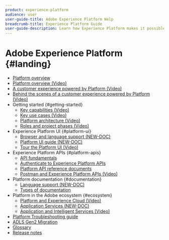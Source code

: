 ```yaml
---
product: experience-platform
audience: user
user-guide-title: Adobe Experience Platform Help
breadcrumb-title: Experience Platform Guide
user-guide-description: Learn how Experience Platform makes it possible to deliver personalized experiences to your customers in real-time.
---
```


# Adobe Experience Platform {#landing}

* [Platform overview](home.md)
* [Platform overview (Video)](get-started.md)
* [A customer experience powered by Platform (Video)](/help/intro-to-platform/a-customer-experience-powered-by-experience-platform.md)
* [Behind the scenes of a customer experience powered by Platform (Video)](/help/intro-to-platform/behind-the-scenes-a-customer-experience-powered-by-experience-platform.md)
* Getting started {#getting-started}
  * [Key capabilities (Video)](/help/intro-to-platform/key-capabilities.md)
  * [Key use cases (Video)](/help/intro-platform/key-use-cases.md)
  * [Platform architecture (Video)](/help/intro-to-platform/basic-architecture.md)
  * [Roles and project phases (Video)](/help/intro-to-platform/roles-and-project-phases.md)
* Experience Platform UI {#platform-ui}
  * [Browser and language support (NEW-DOC)](browser-language-support.md)
  * [Platform UI guide (NEW-DOC)]()
  * [Tour the Platform UI (Video)](/help/intro-to-platform/interface-tour.md)
* Experience Platform APIs {#platform-apis}
  * [API fundamentals](api-fundamentals.md)
  * [Authenticate to Experience Platform APIs]()
  * [Platform API reference documents](https://www.adobe.io/apis/experienceplatform/home/api-reference.html)
  * [Postman and Experience Platform APIs (Video)](/help/apis/postman.md)
* Platform documentation {#documentation}
  * [Language support (NEW-DOC)](documentation/language-support.md)
  * [Types of documentation](documentation/overview.md)
* Platform in the Adobe ecosystem {#ecosystem}
  * [Platform and Experience Cloud (Video)](https://experienceleague.corp.adobe.com/docs/platform-learn/tutorials/intro-to-platform/integrations-with-experience-cloud-applications.html?lang=en)
  * [Application Services (NEW-DOC)](application-services.md)
  * [Application and Intelligent Services (Video)](/help/intro-to-platform/application-and-intelligent-services.md)
* [Platform Troubleshooting guide](troubleshooting.md)
* [ADLS Gen2 Migration](adls2-gen2-migration.md)
* [Glossary](glossary.md)
* [Release notes](https://docs.adobe.com/content/help/en/experience-platform/release-notes/latest.html)


